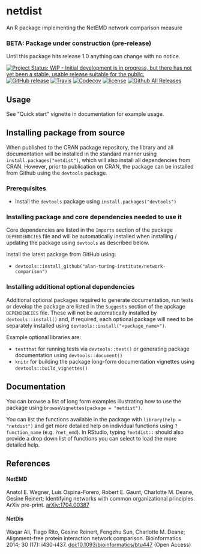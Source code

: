 # netdist
An R package implementing the NetEMD network comparison measure

### BETA: Package under construction (pre-release)
Until this package hits release 1.0 anything can change with no notice.

[![Project Status: WIP - Initial development is in progress, but there has not yet been a stable, usable release suitable for the public.](http://www.repostatus.org/badges/latest/wip.svg)](http://www.repostatus.org/#wip) 
[![GitHub release](https://img.shields.io/github/release/alan-turing-institute/network-comparison.svg)](https://github.com/alan-turing-institute/network-comparison/releases/latest) 
[![Travis](https://img.shields.io/travis/alan-turing-institute/network-comparison/master.svg)](https://travis-ci.org/alan-turing-institute/network-comparison/branches)
[![Codecov](https://img.shields.io/codecov/c/github/alan-turing-institute/network-comparison/master.svg)](https://codecov.io/gh/alan-turing-institute/network-comparison?branch=master)
[![license](https://img.shields.io/github/license/alan-turing-institute/network-comparison.svg)](https://github.com/alan-turing-institute/network-comparison/edit/master/LICENSE) 
[![Github All Releases](https://img.shields.io/github/downloads/alan-turing-institute/network-comparison/total.svg)]()

## Usage
See "Quick start" vignette in documentation for example usage.

## Installing package from source
When published to the CRAN package repository, the library and all documentation
will be installed in the standard manner using `install.packages("netdist")`,
which will also install all dependencies from CRAN. However, prior to publication
on CRAN, the package can be installed from Github using the `devtools` package.

### Prerequisites
- Install the `devtools` package using `install.packages("devtools")`

### Installing package and core dependencies needed to use it
Core dependencies are listed in the `Imports` section of the package 
`DEPENDENDCIES` file and will be automatically installed when installing / 
updating the package using `devtools` as described below.

Install the latest package from GitHub using:
  - `devtools::install_github("alan-turing-institute/network-comparison")`
  
### Installing additional optional dependencies
Additional optional packages required to generate documentation, run tests or 
develop the package are listed in the `Suggests` section of the apckage 
`DEPENDENCIES`  file. These will not be automatically installed by 
`devtools::install()` and, if required, each optional package will need to be 
separately installed using `devtools::install("<package_name>")`.

Example optional libraries are:

- `testthat` for running tests via `devtools::test()` or generating package 
documentation using `devtools::document()`
- `knitr` for building the package long-form documentation vignettes using
`devtools::build_vignettes()`

## Documentation
You can browse a list of long form examples illustrating how to use the package
using `browseVignettes(package = "netdist")`.

You can list the functions available in the package with `library(help = "netdist")`
and get more detailed help on individual functions using `?function_name` (e.g.
`?net_emd`). In RStudio, typing `?netdist::` should also provide a drop down list
of functions you can select to load the more detailed help.

## References
#### NetEMD
Anatol E. Wegner, Luis Ospina-Forero, Robert E. Gaunt, Charlotte M. Deane, Gesine Reinert; Identifying networks with common organizational principles. ArXiv pre-print. [arXiv:1704.00387](https://arxiv.org/abs/1704.00387)

#### NetDis
Waqar Ali, Tiago Rito, Gesine Reinert, Fengzhu Sun, Charlotte M. Deane; Alignment-free protein interaction network comparison. Bioinformatics 2014; 30 (17): i430-i437. [doi:10.1093/bioinformatics/btu447](https://dx.doi.org/10.1093/bioinformatics/btu447) (Open Access)
